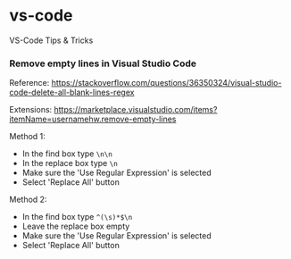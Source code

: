 # vs-code
VS-Code Tips &amp; Tricks 


### Remove empty lines in Visual Studio Code

Reference: https://stackoverflow.com/questions/36350324/visual-studio-code-delete-all-blank-lines-regex

Extensions: https://marketplace.visualstudio.com/items?itemName=usernamehw.remove-empty-lines

Method 1:

- In the find box type `\n\n`
- In the replace box type `\n`
- Make sure the 'Use Regular Expression' is selected
- Select 'Replace All' button
 
Method 2:

- In the find box type `^(\s)*$\n`
- Leave the replace box empty
- Make sure the 'Use Regular Expression' is selected
- Select 'Replace All' button 

